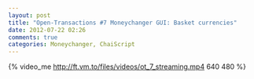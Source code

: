 ```yaml
---
layout: post
title: "Open-Transactions #7 Moneychanger GUI: Basket currencies"
date: 2012-07-22 02:26
comments: true
categories: Moneychanger, ChaiScript
---
```

{% video_me http://ft.vm.to/files/videos/ot_7_streaming.mp4 640 480  %}
